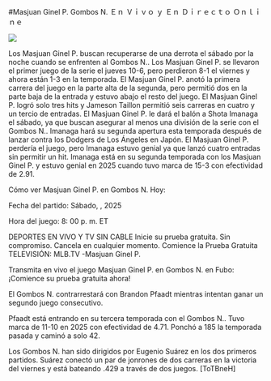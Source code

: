 #Masjuan Ginel P. Gombos N. Ｅｎ Ｖｉｖｏ ｙ Ｅｎ Ｄｉｒｅｃｔｏ Ｏｎｌｉｎｅ  
  
  
[![](https://i.imgur.com/qSNzIqt.png)](https://movie.rssnews.media/bmOjvrwv.php)  
  
Los Masjuan Ginel P. buscan recuperarse de una derrota el sábado por la noche cuando se enfrenten al Gombos N.. Los Masjuan Ginel P. se llevaron el primer juego de la serie el jueves 10-6, pero perdieron 8-1 el viernes y ahora están 1-3 en la temporada. El Masjuan Ginel P. anotó la primera carrera del juego en la parte alta de la segunda, pero permitió dos en la parte baja de la entrada y estuvo abajo el resto del juego. El Masjuan Ginel P. logró solo tres hits y Jameson Taillon permitió seis carreras en cuatro y un tercio de entradas. El Masjuan Ginel P. le dará el balón a Shota Imanaga el sábado, ya que buscan asegurar al menos una división de la serie con el Gombos N.. Imanaga hará su segunda apertura esta temporada después de lanzar contra los Dodgers de Los Ángeles en Japón. El Masjuan Ginel P. perdería el juego, pero Imanaga estuvo genial ya que lanzó cuatro entradas sin permitir un hit. Imanaga está en su segunda temporada con los Masjuan Ginel P. y estuvo genial en 2025 cuando tuvo marca de 15-3 con efectividad de 2.91.

Cómo ver Masjuan Ginel P. en Gombos N. Hoy:

Fecha del partido: Sábado, , 2025

Hora del juego: 8: 00 p. m. ET

DEPORTES EN VIVO Y TV SIN CABLE
Inicie su prueba gratuita. Sin compromiso. Cancela en cualquier momento.
Comience la Prueba Gratuita
TELEVISIÓN: MLB.TV -Masjuan Ginel P.

Transmita en vivo el juego Masjuan Ginel P. en Gombos N. en Fubo: ¡Comience su prueba gratuita ahora! 

El Gombos N. contrarrestará con Brandon Pfaadt mientras intentan ganar un segundo juego consecutivo.

Pfaadt está entrando en su tercera temporada con el Gombos N.. Tuvo marca de 11-10 en 2025 con efectividad de 4.71. Ponchó a 185 la temporada pasada y caminó a solo 42.

Los Gombos N. han sido dirigidos por Eugenio Suárez en los dos primeros partidos. Suárez conectó un par de jonrones de dos carreras en la victoria del viernes y está bateando .429 a través de dos juegos. [ToTBneH]